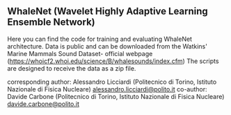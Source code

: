 ## WhaleNet (Wavelet Highly Adaptive Learning Ensemble Network) 

Here you can find the code for training and evaluating WhaleNet architecture.
Data is public and can be downloaded from the Watkins' Marine Mammals Sound Dataset- official webpage (https://whoicf2.whoi.edu/science/B/whalesounds/index.cfm) The scripts are designed to receive the data as a zip file.

corresponding author: Alessandro Licciardi (Politecnico di Torino, Istituto Nazionale di Fisica Nucleare) alessandro.licciardi@polito.it
co-author: Davide Carbone (Politecnico di Torino, Istituto Nazionale di Fisica Nucleare) davide.carbone@polito.it

